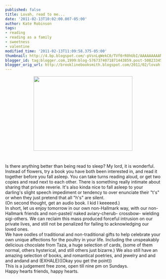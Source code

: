```yaml
---
published: false
title: Lovah, read to me...
date: '2011-02-13T10:02:00.007-05:00'
author: Kate Robinson
tags:
- reading
- reading as a family
- sweetness
- valentine
modified_time: '2011-02-13T11:09:58.375-05:00'
thumbnail: http://4.bp.blogspot.com/-pVsnLqWekC0/TVf0rR0hUbI/AAAAAAAAANI/0WcqhGXYFBA/s72-c/gonzo.png
blogger_id: tag:blogger.com,1999:blog-5767374071871443859.post-5082334577316806613
blogger_orig_url: http://brooklinebooksmith.blogspot.com/2011/02/lovah-read-to-me.html
---
```


<a href="http://4.bp.blogspot.com/-pVsnLqWekC0/TVf0rR0hUbI/AAAAAAAAANI/0WcqhGXYFBA/s1600/gonzo.png"><img style="TEXT-ALIGN: center; MARGIN: 0px auto 10px; WIDTH: 320px; DISPLAY: block; HEIGHT: 241px; CURSOR: hand" id="BLOGGER_PHOTO_ID_5573192088249520562" border="0" alt="" src="http://4.bp.blogspot.com/-pVsnLqWekC0/TVf0rR0hUbI/AAAAAAAAANI/0WcqhGXYFBA/s400/gonzo.png" /></a><br /><div>Is there anything better than being read to sleep? My lord, it is wonderful. Instead of flowers, try a book you have both been interested in, and read it together before you fall asleep. You can take turns reading aloud, or get two copies and read next to each other. There is something really intimate about sharing that private reverie. It's also kinda nice to fall asleep to your darling's slight speech impediment or tendency to over enunciate their "t's" or when they just pretend that all "h's" are silent.</div><div></div><div>(On second thought, get an audio book. I kid I keeeeed.)</div><div></div><div>In short, let us enjoy tomorrow in our own non-Hallmark way, with our non-Hallmark friends and non-pastel/ naked aviary-cherub- crossbow- wielding sigi-others. We can reclaim this mass produced forceful intrusion on our private lives, and still not be penalized for failing to acknowledging our loved ones. </div><div></div><div>We have oodles of traditional and non-traditional gifts to help celebrate your own unique affections for the poultry in your life. Including the unspeakably delicious chocolate from Taza, a huge selection of cards, (some of them normal, others hysterical, and still others just bizarre.) We also still have an amazing selection of books, and romantical poetries, and jewelry and and and andand and (EXHALE)((Okay you get the point))</div><div></div><div>This is a judgement free zone, open till nine pm on Sundays.</div><div></div><div>Happy hearts friends, happy hearts.</div>